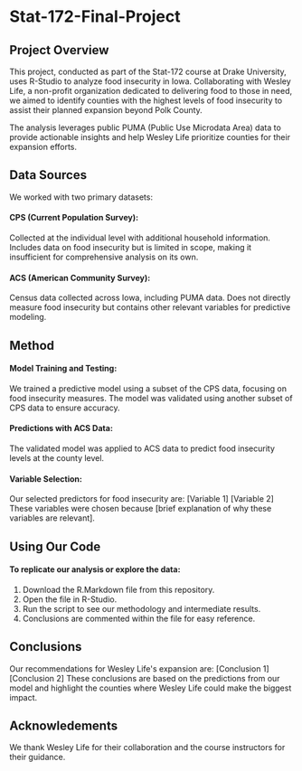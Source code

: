 # Stat-172-Final-Project
## Project Overview
This project, conducted as part of the Stat-172 course at Drake University, uses R-Studio to analyze food insecurity in Iowa. Collaborating with Wesley Life, a non-profit organization dedicated to delivering food to those in need, we aimed to identify counties with the highest levels of food insecurity to assist their planned expansion beyond Polk County.

The analysis leverages public PUMA (Public Use Microdata Area) data to provide actionable insights and help Wesley Life prioritize counties for their expansion efforts.

## Data Sources
We worked with two primary datasets:
#### CPS (Current Population Survey):
Collected at the individual level with additional household information.
Includes data on food insecurity but is limited in scope, making it insufficient for comprehensive analysis on its own.
#### ACS (American Community Survey):
Census data collected across Iowa, including PUMA data.
Does not directly measure food insecurity but contains other relevant variables for predictive modeling.
## Method
#### Model Training and Testing:
We trained a predictive model using a subset of the CPS data, focusing on food insecurity measures.
The model was validated using another subset of CPS data to ensure accuracy.
#### Predictions with ACS Data:
The validated model was applied to ACS data to predict food insecurity levels at the county level.
#### Variable Selection:
Our selected predictors for food insecurity are:
[Variable 1]
[Variable 2]
These variables were chosen because [brief explanation of why these variables are relevant].
## Using Our Code
#### To replicate our analysis or explore the data:
1. Download the R.Markdown file from this repository.
2. Open the file in R-Studio.
3. Run the script to see our methodology and intermediate results.
4. Conclusions are commented within the file for easy reference.
## Conclusions
Our recommendations for Wesley Life's expansion are:
[Conclusion 1]
[Conclusion 2]
These conclusions are based on the predictions from our model and highlight the counties where Wesley Life could make the biggest impact.
## Acknowledements
We thank Wesley Life for their collaboration and the course instructors for their guidance.










